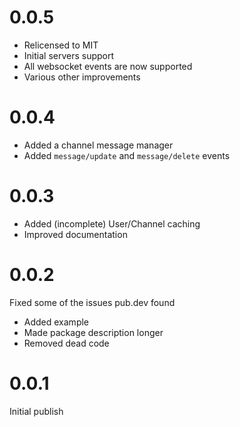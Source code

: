 # 0.0.5
- Relicensed to MIT
- Initial servers support
- All websocket events are now supported
- Various other improvements

# 0.0.4
- Added a channel message manager
- Added `message/update` and `message/delete` events

# 0.0.3
- Added (incomplete) User/Channel caching
- Improved documentation

# 0.0.2
Fixed some of the issues pub.dev found
- Added example
- Made package description longer
- Removed dead code

# 0.0.1
Initial publish
